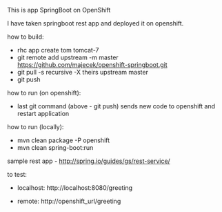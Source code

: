 This is app SpringBoot on OpenShift

I have taken springboot rest app and deployed it on openshift.


how to build:

* rhc app create tom tomcat-7
* git remote add upstream -m master  https://github.com/majecek/openshift-springboot.git
* git pull -s recursive -X theirs upstream master
* git push


how to run (on openshift):

* last git command (above - git push) sends new code to openshift and restart application


how to run (locally):

* mvn clean package -P openshift
* mvn clean spring-boot:run




sample rest app - http://spring.io/guides/gs/rest-service/

to test:

* localhost: http://localhost:8080/greeting

* remote: http://openshift_url/greeting
